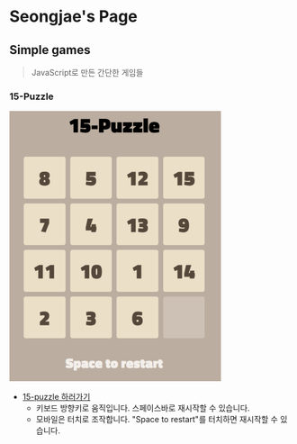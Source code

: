 # Seongjae's Page



## Simple games

> JavaScript로 만든 간단한 게임들

### 15-Puzzle

![15_puzzle](README.assets/15_puzzle.png)

- [15-puzzle 하러가기](https://seongjaee.github.io/simple_games/15-puzzle.html)
  - 키보드 방향키로 움직입니다. 스페이스바로 재시작할 수 있습니다.
  - 모바일은 터치로 조작합니다. "Space to restart"를 터치하면 재시작할 수 있습니다.

